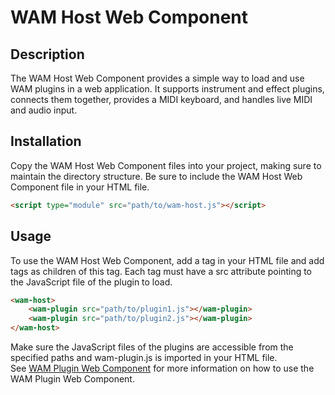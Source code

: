 # WAM Host Web Component

## Description
The WAM Host Web Component provides a simple way to load and use WAM plugins in a web application. It supports instrument and effect plugins, connects them together, provides a MIDI keyboard, and handles live MIDI and audio input.
## Installation
Copy the WAM Host Web Component files into your project, making sure to maintain the directory structure. Be sure to include the WAM Host Web Component file in your HTML file.
```html
<script type="module" src="path/to/wam-host.js"></script>
```
## Usage
To use the WAM Host Web Component, add a <wam-host> tag in your HTML file and add <wam-plugin> tags as children of this tag. Each <wam-plugin> tag must have a src attribute pointing to the JavaScript file of the plugin to load.
```html
<wam-host>
    <wam-plugin src="path/to/plugin1.js"></wam-plugin>
    <wam-plugin src="path/to/plugin2.js"></wam-plugin>
</wam-host>
```
Make sure the JavaScript files of the plugins are accessible from the specified paths and wam-plugin.js is imported in your HTML file.  
See [WAM Plugin Web Component](https://github.com/Sylcantor/wam-web-components/tree/main/web-components/wamPlugin) for more information on how to use the WAM Plugin Web Component.